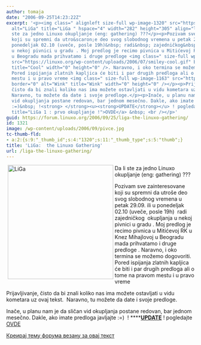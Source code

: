 ```yaml
---
author: tomaja
date: "2006-09-25T14:23:22Z"
excerpt: '<p><img class=" alignleft size-full wp-image-1320" src="https://linuxo.org/wp-content/uploads/2006/09/pivce.jpg"
  alt="LiGa" title="LiGa " hspace="4" width="282" height="305" align="left" />Da li
  ste za jedno Linuxo okupljanje (eng: gathering) ???</p><p>Pozivam sve zainteresovane
  koji su spremni da utro&scaron;e deo svog slobodnog vremena u petak 29.09. ili u
  ponedeljak 02.10 (uveče, posle 19h)&nbsp; radi&nbsp; zajedničkog&nbsp; okupljanja
  u nekoj pivnici u gradu . Moj predlog je recimo pivnica u Mitićevoj RK u Knez Mihajlovoj
  u Beogradu mada prihvatamo i druge predloge <img class=" size-full wp-image-1223"
  src="https://linuxo.org/wp-content/uploads/2006/07/smiley-cool.gif" border="0" alt="Cool"
  title="Cool" width="0" height="0" />. Naravno, i oko termina se možemo dogovoriti.
  Pored ispijanja zlatnih kapljica će biti i par drugih predloga ali o tome na pravom
  mestu i u pravo vreme <img class=" size-full wp-image-1163" src="https://linuxo.org/wp-content/uploads/2006/06/smiley-wink.gif"
  border="0" alt="Wink" title="Wink" width="0" height="0" /></p><p>Prijavljivanje,
  čisto da bi znali koliko nas ima možete ostavljati u vidu kometara uz ovaj tekst.&nbsp;
  Naravno, tu možete da date i svoje predloge.</p><p>Inače, u planu nam je da sličan
  vid okupljanja postane redovan, bar jednom mesečno. Dakle, ako imate predloga javljajte
  :=)&nbsp; !<strong> </strong><u><strong>UPDATE</strong></u> ! pogledajte <a href="index.php?option=com_content&amp;task=view&amp;id=1092&amp;Itemid=44"
  title="LiGa 1 : prvo okupljanje !">OVDE</a> &nbsp; <br /></p>'
guid: https://forum.linuxo.org/2006/09/25/liga-the-linuxo-gathering/
id: 1321
image: /wp-content/uploads/2006/09/pivce.jpg
tc-thumb-fld:
- a:2:{s:9:"_thumb_id";s:4:"1320";s:11:"_thumb_type";s:5:"thumb";}
title: 'LiGa:  the Linuxo Gathering'
url: /liga-the-linuxo-gathering/
---
```

<img class=" alignleft size-full wp-image-1320" src="https://linuxo.org/wp-content/uploads/2006/09/pivce.jpg" alt="LiGa" title="LiGa " hspace="4" width="282" height="305" align="left" srcset="https://linuxo.org/wp-content/uploads/2006/09/pivce.jpg 282w, https://linuxo.org/wp-content/uploads/2006/09/pivce-277x300.jpg 277w" sizes="(max-width: 282px) 100vw, 282px" />Da li ste za jedno Linuxo okupljanje (eng: gathering) ???

Pozivam sve zainteresovane koji su spremni da utro&scaron;e deo svog slobodnog vremena u petak 29.09. ili u ponedeljak 02.10 (uveče, posle 19h)&nbsp; radi&nbsp; zajedničkog&nbsp; okupljanja u nekoj pivnici u gradu . Moj predlog je recimo pivnica u Mitićevoj RK u Knez Mihajlovoj u Beogradu mada prihvatamo i druge predloge<img class=" size-full wp-image-1223" src="https://linuxo.org/wp-content/uploads/2006/07/smiley-cool.gif" border="0" alt="Cool" title="Cool" width="0" height="0" /> . Naravno, i oko termina se možemo dogovoriti. Pored ispijanja zlatnih kapljica će biti i par drugih predloga ali o tome na pravom mestu i u pravo vreme<img class=" size-full wp-image-1163" src="https://linuxo.org/wp-content/uploads/2006/06/smiley-wink.gif" border="0" alt="Wink" title="Wink" width="0" height="0" /> 

Prijavljivanje, čisto da bi znali koliko nas ima možete ostavljati u vidu kometara uz ovaj tekst.&nbsp; Naravno, tu možete da date i svoje predloge.

Inače, u planu nam je da sličan vid okupljanja postane redovan, bar jednom mesečno. Dakle, ako imate predloga javljajte :=)&nbsp; ! ****<u><strong>UPDATE</strong></u> ! pogledajte [OVDE](index.php?option=com_content&task=view&id=1092&Itemid=44 "LiGa 1 : prvo okupljanje !") &nbsp; 

<!--break-->

[Креирај тему форума везану за овај текст](https://linuxo.org/nova-tema-na-forumu/?se_pid=1321)